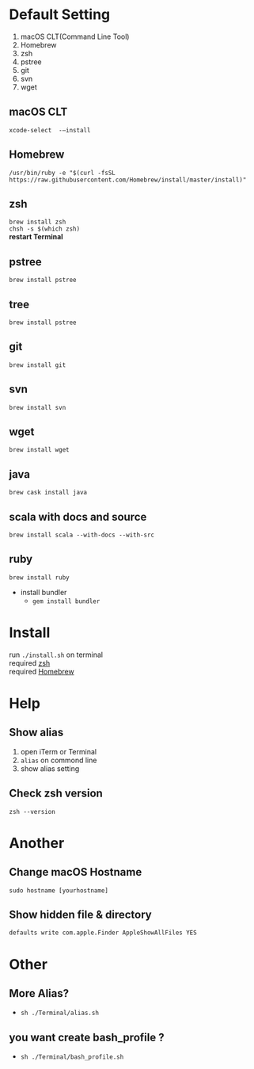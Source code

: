 # Default Setting
 1. macOS CLT(Command Line Tool)
 2. Homebrew
 3. zsh
 4. pstree
 5. git
 6. svn
 7. wget

## macOS CLT
`xcode-select  -—install`

## Homebrew
`/usr/bin/ruby -e "$(curl -fsSL https://raw.githubusercontent.com/Homebrew/install/master/install)"`


## zsh
   `brew install zsh` <br>
   `chsh -s $(which zsh)` <br>
   **restart Terminal**

## pstree
  `brew install pstree`

## tree
  `brew install pstree`

## git
  `brew install git`

## svn
  `brew install svn`

## wget
 `brew install wget`

## java
  `brew cask install java`

## scala with docs and source
  `brew install scala --with-docs --with-src`

## ruby
  `brew install ruby`
  - install bundler
    - `gem install bundler`

# Install
run `./install.sh` on terminal <br>
required [zsh](https://github.com/dongyeonlee/setting#zsh)<br>
required [Homebrew](https://github.com/dongyeonlee/setting#Homebrew)

# Help
## Show alias
  1. open iTerm or Terminal
  2. `alias` on commond line
  3. show alias setting

## Check zsh version
`zsh --version`

# Another
## Change macOS Hostname
```sudo hostname [yourhostname]```
## Show hidden file & directory
```defaults write com.apple.Finder AppleShowAllFiles YES```

# Other
## More Alias?
  - `sh ./Terminal/alias.sh`

## you want create bash_profile ?
  - `sh ./Terminal/bash_profile.sh`
